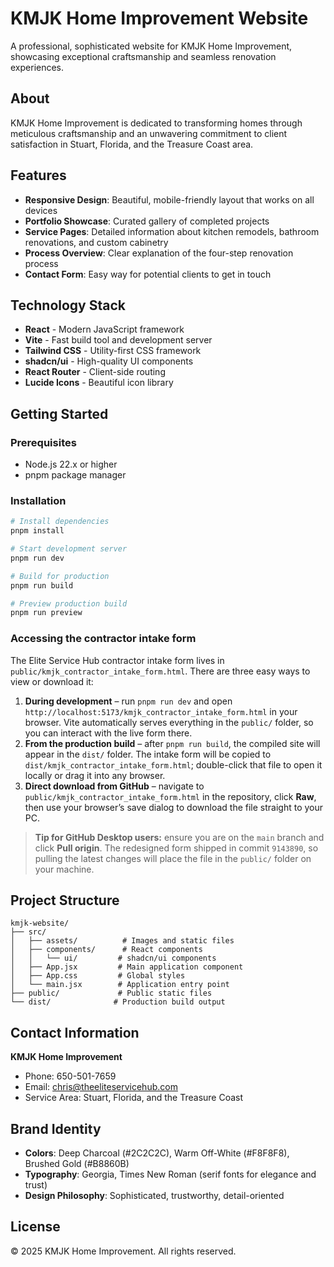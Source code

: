 # KMJK Home Improvement Website

A professional, sophisticated website for KMJK Home Improvement, showcasing exceptional craftsmanship and seamless renovation experiences.

## About

KMJK Home Improvement is dedicated to transforming homes through meticulous craftsmanship and an unwavering commitment to client satisfaction in Stuart, Florida, and the Treasure Coast area.

## Features

- **Responsive Design**: Beautiful, mobile-friendly layout that works on all devices
- **Portfolio Showcase**: Curated gallery of completed projects
- **Service Pages**: Detailed information about kitchen remodels, bathroom renovations, and custom cabinetry
- **Process Overview**: Clear explanation of the four-step renovation process
- **Contact Form**: Easy way for potential clients to get in touch

## Technology Stack

- **React** - Modern JavaScript framework
- **Vite** - Fast build tool and development server
- **Tailwind CSS** - Utility-first CSS framework
- **shadcn/ui** - High-quality UI components
- **React Router** - Client-side routing
- **Lucide Icons** - Beautiful icon library

## Getting Started

### Prerequisites

- Node.js 22.x or higher
- pnpm package manager

### Installation

```bash
# Install dependencies
pnpm install

# Start development server
pnpm run dev

# Build for production
pnpm run build

# Preview production build
pnpm run preview
```

### Accessing the contractor intake form

The Elite Service Hub contractor intake form lives in `public/kmjk_contractor_intake_form.html`. There are three easy ways to view or download it:

1. **During development** – run `pnpm run dev` and open `http://localhost:5173/kmjk_contractor_intake_form.html` in your browser. Vite automatically serves everything in the `public/` folder, so you can interact with the live form there.
2. **From the production build** – after `pnpm run build`, the compiled site will appear in the `dist/` folder. The intake form will be copied to `dist/kmjk_contractor_intake_form.html`; double-click that file to open it locally or drag it into any browser.
3. **Direct download from GitHub** – navigate to `public/kmjk_contractor_intake_form.html` in the repository, click **Raw**, then use your browser’s save dialog to download the file straight to your PC.

> **Tip for GitHub Desktop users:** ensure you are on the `main` branch and click **Pull origin**. The redesigned form shipped in commit `9143890`, so pulling the latest changes will place the file in the `public/` folder on your machine.

## Project Structure

```
kmjk-website/
├── src/
│   ├── assets/          # Images and static files
│   ├── components/      # React components
│   │   └── ui/         # shadcn/ui components
│   ├── App.jsx         # Main application component
│   ├── App.css         # Global styles
│   └── main.jsx        # Application entry point
├── public/             # Public static files
└── dist/              # Production build output
```

## Contact Information

**KMJK Home Improvement**
- Phone: 650-501-7659
- Email: chris@theeliteservicehub.com
- Service Area: Stuart, Florida, and the Treasure Coast

## Brand Identity

- **Colors**: Deep Charcoal (#2C2C2C), Warm Off-White (#F8F8F8), Brushed Gold (#B8860B)
- **Typography**: Georgia, Times New Roman (serif fonts for elegance and trust)
- **Design Philosophy**: Sophisticated, trustworthy, detail-oriented

## License

© 2025 KMJK Home Improvement. All rights reserved.
